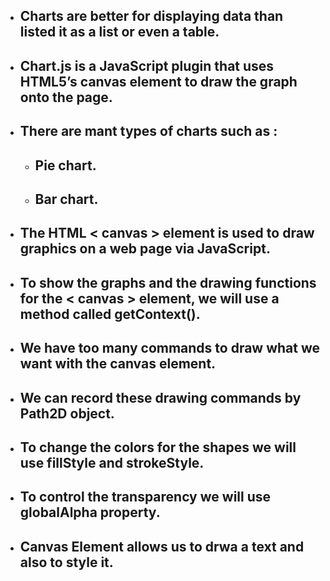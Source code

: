 - ## Charts are better for displaying data than listed it as a list or even a table.
- ## Chart.js is a JavaScript plugin that uses HTML5’s canvas element to draw the graph onto the page.
- ## There are mant types of charts such as :
  - ## Pie chart.
  - ## Bar chart.
- ## The HTML < canvas > element is used to draw graphics on a web page via JavaScript.
- ## To show the graphs and the drawing functions for the < canvas > element, we will use a method called getContext().
- ## We have too many commands to draw what we want with the canvas element.
- ## We can record these drawing commands by Path2D object.
- ## To change the colors for the shapes we will use fillStyle and strokeStyle.
- ## To control the transparency we will use globalAlpha property.
- ## Canvas Element allows us to drwa a text and also to style it.


